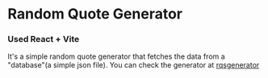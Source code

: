 # Random Quote Generator
### Used React + Vite
It's a simple random quote generator that fetches the data from a "database"(a simple json file).
You can check the generator at [rqsgenerator](https://rqsgenerator.netlify.app/)
